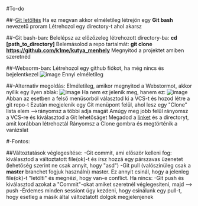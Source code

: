 #To-do

##-[Git letöltés](https://git-scm.com/download/win)
  Ha ez megvan akkor elméletileg létrejön egy **Git bash** nevezetű proram
  Létrehozol egy directory-t ahol akarsz
  
##-Git bash-ban:
  Belelépsz az előzőzeleg létrehozott directory-ba:
    **cd [path_to_directory]**
  Belemásolod a repo tartalmát:
    **git clone https://github.com/k1me/kutya_menhely**
  Megnyitod a projektet amiben szeretnéd
  
##-Websorm-ban:
  Létrehozol egy github fiókot, ha még nincs és bejelentkezel
  ![image](https://user-images.githubusercontent.com/103959673/222919013-f3a294a6-d986-4888-8d58-32f546de2c03.png)
  Ennyi elméletileg
  
##-Alternativ megoldás:
  Elméletileg, amikor megnyitod a Webstormot, akkor nyílik egy ilyen ablak:         ![image](https://user-images.githubusercontent.com/103959673/222919691-c7ebfcbe-9cd1-4997-b453-d41ddecf9678.png)
  Ha nem ez jelenik meg, hanem ez:
  ![image](https://user-images.githubusercontent.com/103959673/222920067-03d7f384-4b26-4f27-9f93-b127562d3dd5.png)
  Abban az esetben a felső menüsorból választod ki a VCS-t és hozod létre a git repo-t
  Ezután megjelenik egy Git menüpont felül, ahol lesz egy "Clone" lista elem -->rányomsz a többi adja magát
  Amúgy meg jobb felül rányomsz a VCS-re és kiválasztod a Git lehetőságet
  Megadod a [linket](https://github.com/k1me/kutya_menhely) és a directoryt, amit korábban létrehoztál 
  Rányomsz a Clone gombra és megtörténik a varázslat
  
#-Fontos: 

##Változtatások véglegesítése:
  -Git commit, ami először kelleni fog: kiválasztod a változtatott file(ok)-t és írsz hozzá egy párszavas üzenetet (lehetőség szerint ne csak annyit, hogy "asd")
  -Git pull (valószínüleg csak a **master** branchet fogjuk használni) master. Ez annyit csinál, hogy a jelenleg file(ok)-t "letölti" és megnézi, hogy van-e conflict. Ha nincs:
  -Git push és kiválasztod azokat a "Commit"-okat amiket szeretnél véglegesíteni, majd --> push 
  -Érdemes minden sessiont úgy kezdeni, hogy csinálunk egy pull-t, hogy esetleg a másik által változtatott dolgok megjelenjenek
